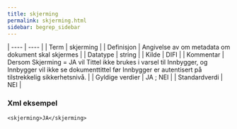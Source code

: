 ```yaml
---
title: skjerming
permalink: skjerming.html
sidebar: begrep_sidebar
---
```


| ---- | ---- |
| Term | skjerming |
| Definisjon | Angivelse av om metadata om dokument skal skjermes |
| Datatype | string |
| Kilde | DIFI |
| Kommentar | Dersom Skjerming = JA vil Tittel ikke brukes i varsel til Innbygger, og Innbygger vil ikke se dokumenttittel før Innbygger er autentisert på tilstrekkelig sikkerhetsnivå. | 
| Gyldige verdier | JA ; NEI |
| Standardverdi | NEI |

### Xml eksempel

```
<skjerming>JA</skjerming>
```


